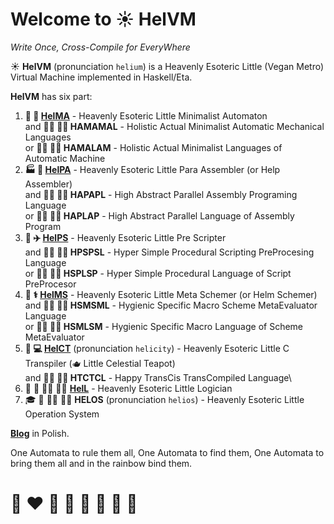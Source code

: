 # Welcome to ☀️ HelVM 

*Write Once, Cross-Compile for EveryWhere*

☀️ **HelVM** (pronunciation `helium`) is a Heavenly Esoteric Little (Vegan Metro) Virtual Machine implemented in Haskell/Eta.

**HelVM** has six part:

1. **🔧 🎨 [HelMA](http://helvm.online/helma)** - Heavenly Esoteric Little Minimalist Automaton\
      and **🧑‍🔧 🧑‍🎨 HAMAMAL** - Holistic Actual Minimalist Automatic Mechanical Languages\
       or **🧑‍🔧 🧑‍🎨 HAMALAM** - Holistic Actual Minimalist Languages of Automatic Machine
2. **🏭 🌾 [HelPA](http://helvm.online/helpa)** - Heavenly Esoteric Little Para Assembler (or Help Assembler)\
       and **🧑‍🏭 🧑‍🌾 HAPAPL** - High Abstract Parallel Assembly Programing Language\
        or **🧑‍🏭 🧑‍🌾 HAPLAP** - High Abstract Parallel Language of Assembly Program
3. **🚀 ✈️ [HelPS](http://helvm.online/helps)** - Heavenly Esoteric Little Pre Scripter\
       and **🧑‍🚀 🧑‍✈️ HPSPSL** - Hyper Simple Procedural Scripting PreProcesing Language\
        or **🧑‍🚀 🧑‍✈️ HSPLSP** - Hyper Simple Procedural Language of Script PreProcesor
4. **🔬 ⚕️ [HelMS](http://helvm.online/helms)** - Heavenly Esoteric Little Meta Schemer (or Helm Schemer)\
       and **🧑‍🔬 🧑‍⚕️ HSMSML** - Hygienic Specific Macro Scheme MetaEvaluator Language \
       or **🧑‍🔬 🧑‍⚕️ HSMLSM**  - Hygienic Specific Macro Language of Scheme MetaEvaluator
5. **💼 💻 [HelCT](http://helvm.online/helct)** (pronunciation `helicity`) - Heavenly Esoteric Little C Transpiler (🫖 Little Celestial Teapot) \
         and **🧑‍💼 🧑‍💻 HTCTCL** - Happy TransCis TransCompiled Language\
6. 🚒 🍳 🧑‍🚒 🧑‍🍳 **[HelL](http://helvm.online/hell)** - Heavenly Esoteric Little Logician
7. 🎓 🏫 🧑‍🎓 🧑‍🏫 **HELOS** (pronunciation `helios`) - Heavenly Esoteric Little Operation System 

**[Blog](https://writeonly.github.io/projects/helvm)** in Polish.

<!-- https://en.wikipedia.org/wiki/README -->

One Automata to rule them all, One Automata to find them,
One Automata to bring them all and in the rainbow bind them.


# 🌈 ❤️ 💛 💚 💙 🤍 🖤 🦄
